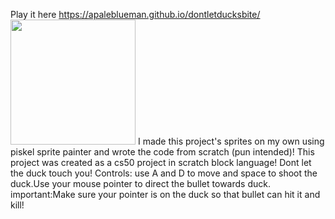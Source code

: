 Play it here https://apaleblueman.github.io/dontletducksbite/
<br>
<img src="https://github.com/apaleblueman/dontletducksbite/assets/134831552/ab98644d-9a2a-4baa-90d3-b0d3f3e9dc7c" height=200px width="auto"/>
I made this project's sprites on my own using piskel sprite painter and wrote the code from scratch (pun intended)! 
This project was created as a cs50 project in scratch block language!
Dont let the duck touch you! 
Controls:
use A and D to move and space to shoot the duck.Use your mouse pointer to direct the bullet towards duck.
important:Make sure your pointer is on the duck so that bullet can hit it and kill!
